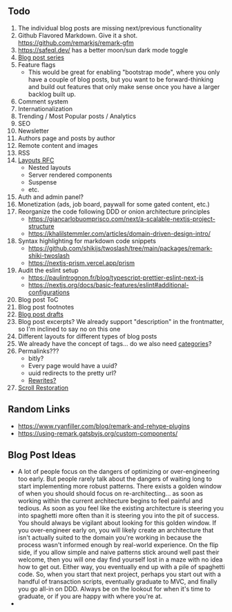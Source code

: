 ## Todo

1. The individual blog posts are missing next/previous functionality
2. Github Flavored Markdown. Give it a shot. https://github.com/remarkjs/remark-gfm
3. https://safeql.dev/ has a better moon/sun dark mode toggle
4. [Blog post series](https://dev.to/kallmanation/dev-to-writing-making-a-series-3h79)
5. Feature flags
   - This would be great for enabling "bootstrap mode", where you only have a couple of blog posts,
     but you want to be forward-thinking and build out features that only make sense once you have a
     larger backlog built up.
6. Comment system
7. Internationalization
8. Trending / Most Popular posts / Analytics
9. SEO
10. Newsletter
11. Authors page and posts by author
12. Remote content and images
13. RSS
14. [Layouts RFC](https://nextjs.org/blog/layouts-rfc)
    - Nested layouts
    - Server rendered components
    - Suspense
    - etc.
15. Auth and admin panel?
16. Monetization (ads, job board, paywall for some gated content, etc.)
17. Reorganize the code following DDD or onion architecture principles
    - https://giancarlobuomprisco.com/next/a-scalable-nextjs-project-structure
    - https://khalilstemmler.com/articles/domain-driven-design-intro/
18. Syntax highlighting for markdown code snippets
    - https://github.com/shikijs/twoslash/tree/main/packages/remark-shiki-twoslash
    - https://nextjs-prism.vercel.app/prism
19. Audit the eslint setup
    - https://paulintrognon.fr/blog/typescript-prettier-eslint-next-js
    - https://nextjs.org/docs/basic-features/eslint#additional-configurations
20. Blog post ToC
21. Blog post footnotes
22. [Blog post drafts](https://jekyllrb.com/docs/posts/#drafts)
23. Blog post excerpts? We already support "description" in the frontmatter, so I'm inclined to say no on this one
24. Different layouts for different types of blog posts
25. We already have the concept of tags... do we also need [categories](https://jekyllrb.com/docs/posts/#categories)?
26. Permalinks???
    - bitly?
    - Every page would have a uuid?
    - uuid redirects to the pretty url?
    - [Rewrites?](https://nextjs.org/docs/api-reference/next.config.js/rewrites)
27. [Scroll Restoration](https://mmazzarolo.com/blog/2021-04-10-nextjs-scroll-restoration/)

## Random Links

- https://www.ryanfiller.com/blog/remark-and-rehype-plugins
- https://using-remark.gatsbyjs.org/custom-components/

## Blog Post Ideas

- A lot of people focus on the dangers of optimizing or over-engineering too early. But people rarely talk about the dangers of waiting long to start implementing more robust patterns. There exists a golden window of when you should should focus on re-architecting... as soon as working within the current architecture begins to feel painful and tedious. As soon as you feel like the existing architecture is steering you into spaghetti more often than it is steering you into the pit of success. You should always be vigilant about looking for this golden window. If you over-engineer early on, you will likely create an architecture that isn't actually suited to the domain you're working in because the process wasn't informed enough by real-world experience. On the flip side, if you allow simple and naive patterns stick around well past their welcome, then you will one day find yourself lost in a maze with no idea how to get out. Either way, you eventually end up with a pile of spaghetti code. So, when you start that next project, perhaps you start out with a handful of transaction scripts, eventually graduate to MVC, and finally you go all-in on DDD. Always be on the lookout for when it's time to graduate, or if you are happy with where you're at.
-
